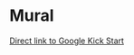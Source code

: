 # Mural

[Direct link to Google Kick Start](https://codingcompetitions.withgoogle.com/kickstart/round/0000000000050ee2/000000000005118a)
